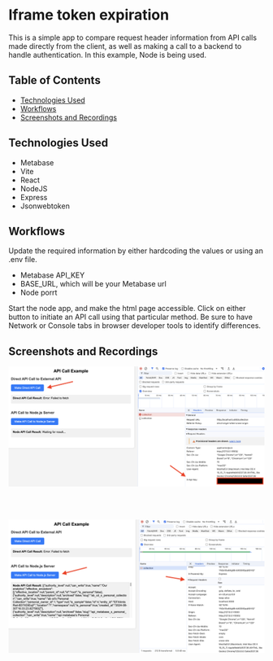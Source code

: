 # Iframe token expiration
This is a simple app to compare request header information from API calls made directly from the client, as well as making a call to a backend to handle authentication. 
In this example, Node is being used.


## Table of Contents
* [Technologies Used](#technologies-used)
* [Workflows](#workflows)
* [Screenshots and Recordings](#screenshots-recordings)


## Technologies Used
- Metabase
- Vite
- React
- NodeJS
- Express
- Jsonwebtoken


## Workflows
Update the required information by either hardcoding the values or using an .env file.
- Metabase API_KEY
- BASE_URL, which will be your Metabase url
- Node porrt
  
Start the node app, and make the html page accessible.
Click on either button to initiate an API call using that particular method. Be sure to have Network or Console tabs in browser developer tools to identify differences.


## Screenshots and Recordings
![alt text](https://github.com/FilmonK/metabase_api_call_tests/blob/main/readme_files/direct_call.png?raw=true)

<br>
<br>

![alt text](https://github.com/FilmonK/metabase_api_call_tests/blob/main/readme_files/node_call.png?raw=true)

